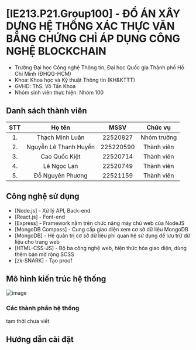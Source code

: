 # [IE213.P21.Group100] - ĐỒ ÁN XÂY DỰNG HỆ THỐNG XÁC THỰC VĂN BẰNG CHỨNG CHỈ ÁP DỤNG CÔNG NGHỆ BLOCKCHAIN

* Trường Đại học Công nghệ Thông tin, Đại học Quốc gia Thành phố Hồ Chí Minh (ĐHQG-HCM)
* Khoa: Khoa học và Kỹ thuật Thông tin (KH&KTTT)
* GVHD: ThS. Võ Tấn Khoa
* Nhóm sinh viên thực hiện: Nhóm 100

## Danh sách thành viên
|STT | Họ tên | MSSV|Chức vụ|
|:---:|:-------------:|:-----:|:-----:|
|1. 	| Thạch Minh Luân | 22520827 | Nhóm trưởng |
|2. 	| Nguyễn Lê Thanh Huyền | 225220590 | Thành viên |
|3. 	|	Cao Quốc Kiệt		|	22520714 | Thành viên |
|4.   | Lê Ngọc Lan | 22520749 | Thành viên |
|5. 	| Đỗ Nguyên Phương | 22521159 | Thành viên |

## Công nghệ sử dụng
* [Node.js] - Xử lý API, Back-end
* [React.js] - Font-end
* [Express] - Framework nằm trên chức năng máy chủ web của NodeJS
* [MongoDB Compass] - Cung cấp giao diện xem cơ sở dữ liệu MongoDB
* [MongoDB] - Hệ quản trị cơ sở dữ liệu phi quan hệ sử dụng để lưu trữ dữ liệu cho trang web
* [HTML-CSS-JS] - Bộ ba công nghệ web, hiện thức hóa giao diện, dùng thêm bản mở rộng SCSS
* [zk-SNARK] - Tạo proof

## Mô hình kiến trúc hệ thống
![image](https://github.com/user-attachments/assets/38466cad-ff99-4427-b35e-0bf46cab8bac)
### Các thành phần hệ thống
tạm thời chưa viết

## Hướng dẫn cài đặt
